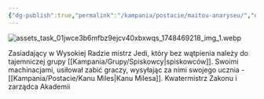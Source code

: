 ```yaml
---
{"dg-publish":true,"permalink":"/kampania/postacie/maitou-anaryseu/","dgPassFrontmatter":true}
---
```


![assets_task_01jwce3b6mfbz9ejcv40xbxwqs_1748469218_img_1.webp](/img/user/6%20Obrazy/assets_task_01jwce3b6mfbz9ejcv40xbxwqs_1748469218_img_1.webp)

Zasiadający w Wysokiej Radzie mistrz Jedi, który bez wątpienia należy do tajemniczej grupy [[Kampania/Grupy/Spiskowcy\|spiskowców]]. Swoimi machinacjami, usiłował zabić graczy, wysyłając za nimi swojego ucznia - [[Kampania/Postacie/Kanu Miles\|Kanu Milesa]]. Kwatermistrz Zakonu i zarządca Akademii